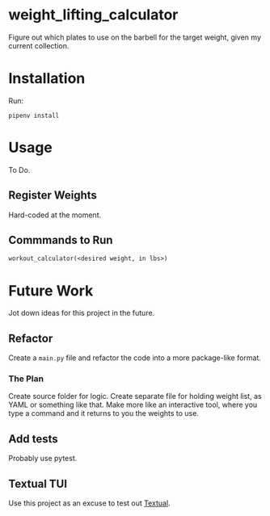 # weight_lifting_calculator

Figure out which plates to use on the barbell for the target weight, given my current collection.

# Installation

Run: 

`pipenv install`

# Usage

To Do.

## Register Weights

Hard-coded at the moment.

## Commmands to Run

`workout_calculator(<desired weight, in lbs>)`

# Future Work

Jot down ideas for this project in the future.

## Refactor

Create a `main.py` file and refactor the code into a more package-like format.

### The Plan

Create source folder for logic.
Create separate file for holding weight list, as YAML or something like that.
Make more like an interactive tool, where you type a command and it returns to you the weights to use. 

## Add tests

Probably use pytest.

## Textual TUI

Use this project as an excuse to test out [Textual](https://pypi.org/project/textual/).